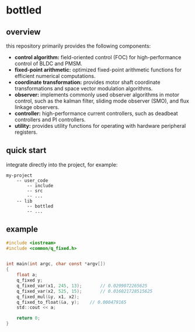 # bottled

## overview

this repository primarily provides the following components:

- **control algorithm:** field-oriented control (FOC) for high-performance control of BLDC and PMSM.
- **fixed-point arithmetic:** optimized fixed-point arithmetic functions for efficient numerical computations.
- **coordinate transformation:** provides motor shaft coordinate transformations and space vector modulation algorithms.
- **observer:** implements commonly used observer algorithms in motor control, such as  the kalman filter, sliding mode observer (SMO), and flux linkage  observers.
- **controller:** high-performance current controllers, such as deadbeat controllers and PI controllers.
- **utility:** provides utility functions for operating with hardware peripheral registers.

## quick start

integrate directly into the project, for example:
```
my-project
    -- user_code
        -- include
        -- src
        -- ...
    -- lib
        -- bottled
        -- ...
```

## example

```C
#include <iostream>
#include <common/q_fixed.h>


int main(int argc, char const *argv[])
{
    float a;
    q_fixed y;
    q_fixed_var(x1, 245, 13);       // 0.0299072265625
    q_fixed_var(x2, 525, 15);       // 0.016021728515625
    q_fixed_mul(&y, x1, x2);    
    q_fixed_to_float(&a, y);    // 0.000479165
    std::cout << a;

    return 0;
}
```
